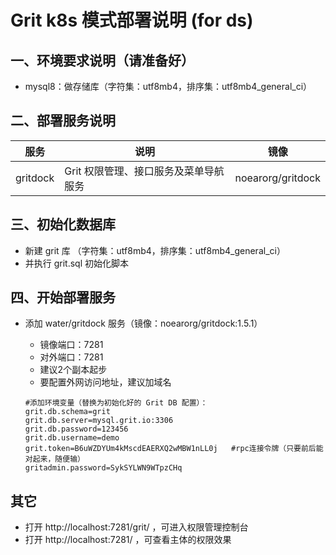 # Grit k8s 模式部署说明 (for ds)


## 一、环境要求说明（请准备好）

* mysql8：做存储库（字符集：utf8mb4，排序集：utf8mb4_general_ci）


## 二、部署服务说明

| 服务 | 说明 |  镜像 |
| -------- | --------  |  -------- | 
| gritdock    | Grit 权限管理、接口服务及菜单导航服务 |  noearorg/gritdock | 

## 三、初始化数据库

* 新建 grit 库 （字符集：utf8mb4，排序集：utf8mb4_general_ci）
* 并执行 grit.sql 初始化脚本

## 四、开始部署服务

* 添加 water/gritdock 服务（镜像：noearorg/gritdock:1.5.1）
  * 镜像端口：7281
  * 对外端口：7281
  * 建议2个副本起步
  * 要配置外网访问地址，建议加域名
  

  ```properties
  #添加环境变量（替换为初始化好的 Grit DB 配置）：
  grit.db.schema=grit
  grit.db.server=mysql.grit.io:3306
  grit.db.password=123456
  grit.db.username=demo
  grit.token=B6uWZDYUm4kMscdEAERXQ2wMBW1nLL0j   #rpc连接令牌（只要前后能对起来，随便输）
  gritadmin.password=SykSYLWN9WTpzCHq   
  ```

## 其它

* 打开 http://localhost:7281/grit/ ，可进入权限管理控制台
* 打开 http://localhost:7281/ ，可查看主体的权限效果
